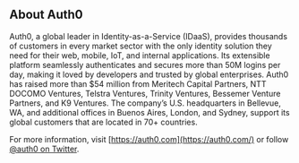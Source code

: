 ## About Auth0

Auth0, a global leader in Identity-as-a-Service (IDaaS), provides thousands of customers in every market sector with the only identity solution they need for their web, mobile, IoT, and internal applications. Its extensible platform seamlessly authenticates and secures more than 50M logins per day, making it loved by developers and trusted by global enterprises. Auth0 has raised more than $54 million from Meritech Capital Partners, NTT DOCOMO Ventures, Telstra Ventures, Trinity Ventures, Bessemer Venture Partners, and K9 Ventures. The company’s U.S. headquarters in Bellevue, WA, and additional offices in Buenos Aires, London, and Sydney, support its global customers that are located in 70+ countries.

For more information, visit [https://auth0.com](https://auth0.com/) or follow [@auth0 on Twitter](https://twitter.com/auth0).
